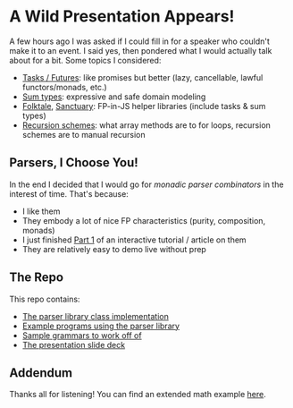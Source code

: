 # A Wild Presentation Appears!

A few hours ago I was asked if I could fill in for a speaker who couldn't make it to an event. I said yes, then pondered what I would actually talk about for a bit. Some topics I considered:

- [Tasks / Futures][futr]: like promises but better (lazy, cancellable, lawful functors/monads, etc.)
- [Sum types][sumt]: expressive and safe domain modeling
- [Folktale][folk], [Sanctuary][snct]: FP-in-JS helper libraries (include tasks & sum types)
- [Recursion schemes][recs]: what array methods are to for loops, recursion schemes are to manual recursion

[futr]: https://github.com/fluture-js/Fluture
[sumt]: https://medium.com/fullstack-academy/better-js-cases-with-sum-types-92876e48fd9f
[folk]: https://folktale.origamitower.com/
[snct]: https://sanctuary.js.org/
[recs]: https://blog.sumtypeofway.com/an-introduction-to-recursion-schemes/

## Parsers, I Choose You!

In the end I decided that I would go for _monadic parser combinators_ in the interest of time. That's because:

- I like them
- They embody a lot of nice FP characteristics (purity, composition, monads)
- I just finished [Part 1][pars] of an interactive tutorial / article on them
- They are relatively easy to demo live without prep

[pars]: https://dev.to/glebec/monadic-parser-combinators-an-interactive-js-tutorial-pt-1-3jbo

## The Repo

This repo contains:

- [The parser library class implementation](parser.js)
- [Example programs using the parser library](examples.js)
- [Sample grammars to work off of](docs)
- [The presentation slide deck](parser-deck.pdf)

## Addendum

Thanks all for listening! You can find an extended math example [here][gist].

[gist]: https://gist.github.com/glebec/572196e2ca30d9afe09c38b4e9d2b227
